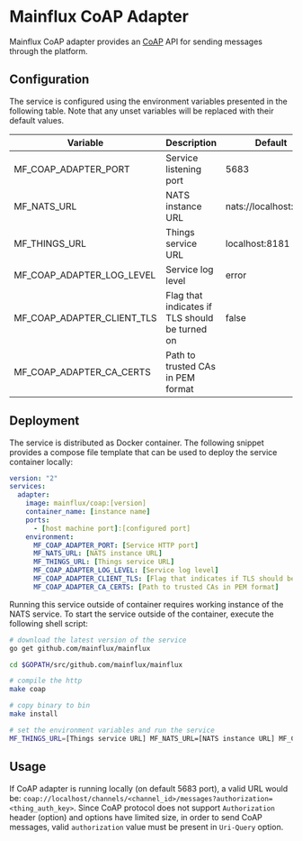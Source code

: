 # Mainflux CoAP Adapter

Mainflux CoAP adapter provides an [CoAP](http://coap.technology/) API for sending messages through the
platform.

## Configuration

The service is configured using the environment variables presented in the
following table. Note that any unset variables will be replaced with their
default values.

| Variable                   | Description                                    | Default               |
|----------------------------|------------------------------------------------|-----------------------|
| MF_COAP_ADAPTER_PORT       | Service listening port                         | 5683                  |
| MF_NATS_URL                | NATS instance URL                              | nats://localhost:4222 |
| MF_THINGS_URL              | Things service URL                             | localhost:8181        |
| MF_COAP_ADAPTER_LOG_LEVEL  | Service log level                              | error                 |
| MF_COAP_ADAPTER_CLIENT_TLS | Flag that indicates if TLS should be turned on | false                 |
| MF_COAP_ADAPTER_CA_CERTS   | Path to trusted CAs in PEM format              |                       |

## Deployment

The service is distributed as Docker container. The following snippet provides
a compose file template that can be used to deploy the service container locally:

```yaml
version: "2"
services:
  adapter:
    image: mainflux/coap:[version]
    container_name: [instance name]
    ports:
      - [host machine port]:[configured port]
    environment:
      MF_COAP_ADAPTER_PORT: [Service HTTP port]
      MF_NATS_URL: [NATS instance URL]
      MF_THINGS_URL: [Things service URL]
      MF_COAP_ADAPTER_LOG_LEVEL: [Service log level]
      MF_COAP_ADAPTER_CLIENT_TLS: [Flag that indicates if TLS should be turned on]
      MF_COAP_ADAPTER_CA_CERTS: [Path to trusted CAs in PEM format]
```

Running this service outside of container requires working instance of the NATS service.
To start the service outside of the container, execute the following shell script:

```bash
# download the latest version of the service
go get github.com/mainflux/mainflux

cd $GOPATH/src/github.com/mainflux/mainflux

# compile the http
make coap

# copy binary to bin
make install

# set the environment variables and run the service
MF_THINGS_URL=[Things service URL] MF_NATS_URL=[NATS instance URL] MF_COAP_ADAPTER_PORT=[Service HTTP port] MF_COAP_ADAPTER_LOG_LEVEL=[Service log level] MF_COAP_ADAPTER_CLIENT_TLS=[Flag that indicates if TLS should be turned on] MF_COAP_ADAPTER_CA_CERTS=[Path to trusted CAs in PEM format] $GOBIN/mainflux-coap
```

## Usage

If CoAP adapter is running locally (on default 5683 port), a valid URL would be: `coap://localhost/channels/<channel_id>/messages?authorization=<thing_auth_key>`.
Since CoAP protocol does not support `Authorization` header (option) and options have limited size, in order to send CoAP messages, valid `authorization` value must be present in `Uri-Query` option.
